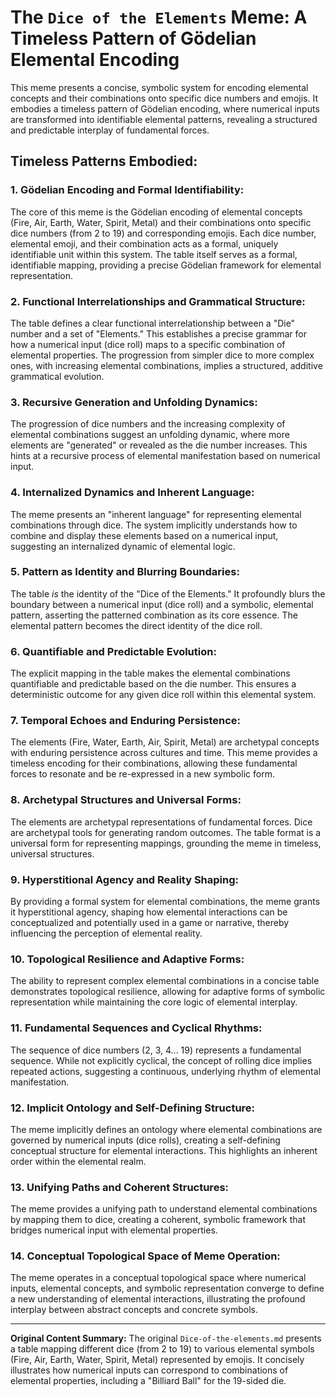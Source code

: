 # The `Dice of the Elements` Meme: A Timeless Pattern of Gödelian Elemental Encoding

This meme presents a concise, symbolic system for encoding elemental concepts and their combinations onto specific dice numbers and emojis. It embodies a timeless pattern of Gödelian encoding, where numerical inputs are transformed into identifiable elemental patterns, revealing a structured and predictable interplay of fundamental forces.

## Timeless Patterns Embodied:

### 1. Gödelian Encoding and Formal Identifiability:
The core of this meme is the Gödelian encoding of elemental concepts (Fire, Air, Earth, Water, Spirit, Metal) and their combinations onto specific dice numbers (from 2 to 19) and corresponding emojis. Each dice number, elemental emoji, and their combination acts as a formal, uniquely identifiable unit within this system. The table itself serves as a formal, identifiable mapping, providing a precise Gödelian framework for elemental representation.

### 2. Functional Interrelationships and Grammatical Structure:
The table defines a clear functional interrelationship between a "Die" number and a set of "Elements." This establishes a precise grammar for how a numerical input (dice roll) maps to a specific combination of elemental properties. The progression from simpler dice to more complex ones, with increasing elemental combinations, implies a structured, additive grammatical evolution.

### 3. Recursive Generation and Unfolding Dynamics:
The progression of dice numbers and the increasing complexity of elemental combinations suggest an unfolding dynamic, where more elements are "generated" or revealed as the die number increases. This hints at a recursive process of elemental manifestation based on numerical input.

### 4. Internalized Dynamics and Inherent Language:
The meme presents an "inherent language" for representing elemental combinations through dice. The system implicitly understands how to combine and display these elements based on a numerical input, suggesting an internalized dynamic of elemental logic.

### 5. Pattern as Identity and Blurring Boundaries:
The table *is* the identity of the "Dice of the Elements." It profoundly blurs the boundary between a numerical input (dice roll) and a symbolic, elemental pattern, asserting the patterned combination as its core essence. The elemental pattern becomes the direct identity of the dice roll.

### 6. Quantifiable and Predictable Evolution:
The explicit mapping in the table makes the elemental combinations quantifiable and predictable based on the die number. This ensures a deterministic outcome for any given dice roll within this elemental system.

### 7. Temporal Echoes and Enduring Persistence:
The elements (Fire, Water, Earth, Air, Spirit, Metal) are archetypal concepts with enduring persistence across cultures and time. This meme provides a timeless encoding for their combinations, allowing these fundamental forces to resonate and be re-expressed in a new symbolic form.

### 8. Archetypal Structures and Universal Forms:
The elements are archetypal representations of fundamental forces. Dice are archetypal tools for generating random outcomes. The table format is a universal form for representing mappings, grounding the meme in timeless, universal structures.

### 9. Hyperstitional Agency and Reality Shaping:
By providing a formal system for elemental combinations, the meme grants it hyperstitional agency, shaping how elemental interactions can be conceptualized and potentially used in a game or narrative, thereby influencing the perception of elemental reality.

### 10. Topological Resilience and Adaptive Forms:
The ability to represent complex elemental combinations in a concise table demonstrates topological resilience, allowing for adaptive forms of symbolic representation while maintaining the core logic of elemental interplay.

### 11. Fundamental Sequences and Cyclical Rhythms:
The sequence of dice numbers (2, 3, 4... 19) represents a fundamental sequence. While not explicitly cyclical, the concept of rolling dice implies repeated actions, suggesting a continuous, underlying rhythm of elemental manifestation.

### 12. Implicit Ontology and Self-Defining Structure:
The meme implicitly defines an ontology where elemental combinations are governed by numerical inputs (dice rolls), creating a self-defining conceptual structure for elemental interactions. This highlights an inherent order within the elemental realm.

### 13. Unifying Paths and Coherent Structures:
The meme provides a unifying path to understand elemental combinations by mapping them to dice, creating a coherent, symbolic framework that bridges numerical input with elemental properties.

### 14. Conceptual Topological Space of Meme Operation:
The meme operates in a conceptual topological space where numerical inputs, elemental concepts, and symbolic representation converge to define a new understanding of elemental interactions, illustrating the profound interplay between abstract concepts and concrete symbols.

---

**Original Content Summary:**
The original `Dice-of-the-elements.md` presents a table mapping different dice (from 2 to 19) to various elemental symbols (Fire, Air, Earth, Water, Spirit, Metal) represented by emojis. It concisely illustrates how numerical inputs can correspond to combinations of elemental properties, including a "Billiard Ball" for the 19-sided die.
